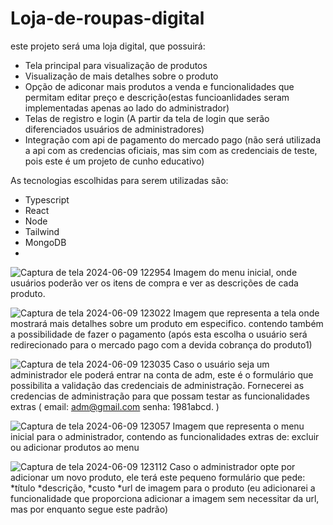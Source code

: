 # Loja-de-roupas-digital


   este projeto será uma loja digital, que possuirá:
* Tela principal para visualização de produtos
* Visualização de mais detalhes sobre o produto
* Opção de adiconar mais produtos a venda e funcionalidades que permitam editar preço e descrição(estas funcioanlidades seram implementadas apenas ao lado do administrador)
* Telas de registro e login (A partir da tela de login que serão diferenciados usuários de administradores)
* Integração com api de pagamento do mercado pago (não será utilizada a api com as credencias oficiais, mas sim com as credenciais de teste, pois este é um projeto de cunho educativo)


 As tecnologias escolhidas para serem utilizadas são:
* Typescript
* React
* Node
* Tailwind
* MongoDB
* 
![Captura de tela 2024-06-09 122954](https://github.com/GabrielD3Vsilva/Loja-de-roupas-digital/assets/123119325/d325bc6c-74ff-4c6b-801f-5b1397d6c2eb)
Imagem do menu inicial, onde usuários poderão ver os itens de compra e ver as descrições de cada produto.

![Captura de tela 2024-06-09 123022](https://github.com/GabrielD3Vsilva/Loja-de-roupas-digital/assets/123119325/edc60118-df13-408f-bbd2-e9823bbed4eb)
Imagem que representa a tela onde mostrará mais detalhes sobre um produto em especifico.
contendo também a possibilidade de fazer o pagamento (após esta escolha o usuário será redirecionado para o mercado pago com a devida cobrança do produto1)

![Captura de tela 2024-06-09 123035](https://github.com/GabrielD3Vsilva/Loja-de-roupas-digital/assets/123119325/c62942fa-d858-47d5-adf9-06daee3692e3)
Caso o usuário seja um administrador ele poderá entrar na conta de adm, este é o formulário que possibilita a validação das credenciais de administração.
Fornecerei as credencias de administração para que possam testar as funcionalidades extras
(
   email: adm@gmail.com
   senha: 1981abcd.
)



![Captura de tela 2024-06-09 123057](https://github.com/GabrielD3Vsilva/Loja-de-roupas-digital/assets/123119325/fe8b97e9-cc40-4bde-8427-7976a56e8178)
Imagem que representa o menu inicial para o administrador, contendo as funcionalidades extras de: excluir ou adicionar produtos ao menu



![Captura de tela 2024-06-09 123112](https://github.com/GabrielD3Vsilva/Loja-de-roupas-digital/assets/123119325/3e693e07-93c4-433b-8db5-35c0950e67c9)
Caso o administrador opte por adicionar um novo produto, ele terá este pequeno formulário que pede: 
   *título
   *descrição, 
   *custo
   *url de imagem para o produto (eu adicionarei a funcionalidade que proporciona adicionar a imagem sem necessitar da url, mas por enquanto segue este padrão)




